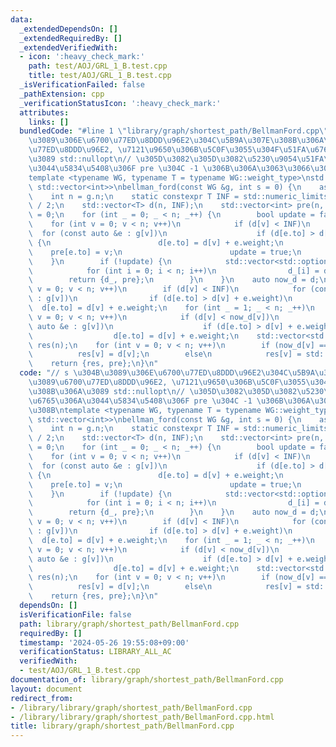 ```yaml
---
data:
  _extendedDependsOn: []
  _extendedRequiredBy: []
  _extendedVerifiedWith:
  - icon: ':heavy_check_mark:'
    path: test/AOJ/GRL_1_B.test.cpp
    title: test/AOJ/GRL_1_B.test.cpp
  _isVerificationFailed: false
  _pathExtension: cpp
  _verificationStatusIcon: ':heavy_check_mark:'
  attributes:
    links: []
  bundledCode: "#line 1 \"library/graph/shortest_path/BellmanFord.cpp\"\n// s \u304B\
    \u3089\u306E\u6700\u77ED\u8DDD\u96E2\u304C\u5B9A\u307E\u308B\u306A\u3089\u6700\
    \u77ED\u8DDD\u96E2, \u7121\u9650\u306B\u5C0F\u3055\u304F\u51FA\u6765\u308B\u306A\
    \u3089 std::nullopt\n// \u305D\u3082\u305D\u3082\u5230\u9054\u51FA\u6765\u306A\
    \u3044\u5834\u5408\u306F pre \u304C -1 \u306B\u306A\u3063\u3066\u3044\u308B\n\
    template <typename WG, typename T = typename WG::weight_type>\nstd::pair<std::vector<std::optional<T>>,\
    \ std::vector<int>>\nbellman_ford(const WG &g, int s = 0) {\n    assert(g.is_prepared());\n\
    \    int n = g.n;\n    static constexpr T INF = std::numeric_limits<T>::max()\
    \ / 2;\n    std::vector<T> d(n, INF);\n    std::vector<int> pre(n, -1);\n    d[s]\
    \ = 0;\n    for (int _ = 0; _ < n; _++) {\n        bool update = false;\n    \
    \    for (int v = 0; v < n; v++)\n            if (d[v] < INF)\n              \
    \  for (const auto &e : g[v])\n                    if (d[e.to] > d[v] + e.weight)\
    \ {\n                        d[e.to] = d[v] + e.weight;\n                    \
    \    pre[e.to] = v;\n                        update = true;\n                \
    \    }\n        if (!update) {\n            std::vector<std::optional<T>> d_(n);\n\
    \            for (int i = 0; i < n; i++)\n                d_[i] = d[i];\n    \
    \        return {d_, pre};\n        }\n    }\n    auto now_d = d;\n    for (int\
    \ v = 0; v < n; v++)\n        if (d[v] < INF)\n            for (const auto &e\
    \ : g[v])\n                if (d[e.to] > d[v] + e.weight)\n                  \
    \  d[e.to] = d[v] + e.weight;\n    for (int _ = 1; _ < n; _++)\n        for (int\
    \ v = 0; v < n; v++)\n            if (d[v] < now_d[v])\n                for (const\
    \ auto &e : g[v])\n                    if (d[e.to] > d[v] + e.weight)\n      \
    \                  d[e.to] = d[v] + e.weight;\n    std::vector<std::optional<T>>\
    \ res(n);\n    for (int v = 0; v < n; v++)\n        if (now_d[v] == d[v])\n  \
    \          res[v] = d[v];\n        else\n            res[v] = std::nullopt;\n\
    \    return {res, pre};\n}\n"
  code: "// s \u304B\u3089\u306E\u6700\u77ED\u8DDD\u96E2\u304C\u5B9A\u307E\u308B\u306A\
    \u3089\u6700\u77ED\u8DDD\u96E2, \u7121\u9650\u306B\u5C0F\u3055\u304F\u51FA\u6765\
    \u308B\u306A\u3089 std::nullopt\n// \u305D\u3082\u305D\u3082\u5230\u9054\u51FA\
    \u6765\u306A\u3044\u5834\u5408\u306F pre \u304C -1 \u306B\u306A\u3063\u3066\u3044\
    \u308B\ntemplate <typename WG, typename T = typename WG::weight_type>\nstd::pair<std::vector<std::optional<T>>,\
    \ std::vector<int>>\nbellman_ford(const WG &g, int s = 0) {\n    assert(g.is_prepared());\n\
    \    int n = g.n;\n    static constexpr T INF = std::numeric_limits<T>::max()\
    \ / 2;\n    std::vector<T> d(n, INF);\n    std::vector<int> pre(n, -1);\n    d[s]\
    \ = 0;\n    for (int _ = 0; _ < n; _++) {\n        bool update = false;\n    \
    \    for (int v = 0; v < n; v++)\n            if (d[v] < INF)\n              \
    \  for (const auto &e : g[v])\n                    if (d[e.to] > d[v] + e.weight)\
    \ {\n                        d[e.to] = d[v] + e.weight;\n                    \
    \    pre[e.to] = v;\n                        update = true;\n                \
    \    }\n        if (!update) {\n            std::vector<std::optional<T>> d_(n);\n\
    \            for (int i = 0; i < n; i++)\n                d_[i] = d[i];\n    \
    \        return {d_, pre};\n        }\n    }\n    auto now_d = d;\n    for (int\
    \ v = 0; v < n; v++)\n        if (d[v] < INF)\n            for (const auto &e\
    \ : g[v])\n                if (d[e.to] > d[v] + e.weight)\n                  \
    \  d[e.to] = d[v] + e.weight;\n    for (int _ = 1; _ < n; _++)\n        for (int\
    \ v = 0; v < n; v++)\n            if (d[v] < now_d[v])\n                for (const\
    \ auto &e : g[v])\n                    if (d[e.to] > d[v] + e.weight)\n      \
    \                  d[e.to] = d[v] + e.weight;\n    std::vector<std::optional<T>>\
    \ res(n);\n    for (int v = 0; v < n; v++)\n        if (now_d[v] == d[v])\n  \
    \          res[v] = d[v];\n        else\n            res[v] = std::nullopt;\n\
    \    return {res, pre};\n}\n"
  dependsOn: []
  isVerificationFile: false
  path: library/graph/shortest_path/BellmanFord.cpp
  requiredBy: []
  timestamp: '2024-05-26 19:55:08+09:00'
  verificationStatus: LIBRARY_ALL_AC
  verifiedWith:
  - test/AOJ/GRL_1_B.test.cpp
documentation_of: library/graph/shortest_path/BellmanFord.cpp
layout: document
redirect_from:
- /library/library/graph/shortest_path/BellmanFord.cpp
- /library/library/graph/shortest_path/BellmanFord.cpp.html
title: library/graph/shortest_path/BellmanFord.cpp
---
```


